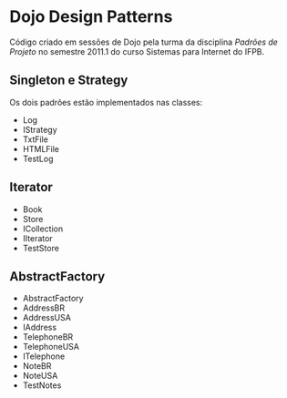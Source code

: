 # Dojo Design Patterns

Código criado em sessões de Dojo pela turma da disciplina *Padrões de Projeto* no semestre 2011.1 do curso Sistemas para Internet do IFPB.

## Singleton e Strategy
Os dois padrões estão implementados nas classes:

* Log
* IStrategy
* TxtFile
* HTMLFile
* TestLog

## Iterator

* Book
* Store
* ICollection
* IIterator
* TestStore

## AbstractFactory

* AbstractFactory
* AddressBR
* AddressUSA
* IAddress
* TelephoneBR
* TelephoneUSA
* ITelephone
* NoteBR
* NoteUSA
* TestNotes
